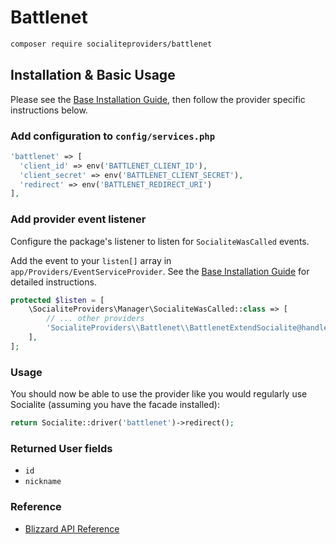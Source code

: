 # Battlenet

```bash
composer require socialiteproviders/battlenet
```

## Installation & Basic Usage

Please see the [Base Installation Guide](https://socialiteproviders.com/usage/), then follow the provider specific instructions below.

### Add configuration to `config/services.php`

```php
'battlenet' => [    
  'client_id' => env('BATTLENET_CLIENT_ID'),  
  'client_secret' => env('BATTLENET_CLIENT_SECRET'),  
  'redirect' => env('BATTLENET_REDIRECT_URI') 
],
```

### Add provider event listener

Configure the package's listener to listen for `SocialiteWasCalled` events.

Add the event to your `listen[]` array in `app/Providers/EventServiceProvider`. See the [Base Installation Guide](https://socialiteproviders.com/usage/) for detailed instructions.

```php
protected $listen = [
    \SocialiteProviders\Manager\SocialiteWasCalled::class => [
        // ... other providers
        'SocialiteProviders\\Battlenet\\BattlenetExtendSocialite@handle',
    ],
];
```

### Usage

You should now be able to use the provider like you would regularly use Socialite (assuming you have the facade installed):

```php
return Socialite::driver('battlenet')->redirect();
```

### Returned User fields

- ``id``
- ``nickname``

### Reference

- [Blizzard API Reference](https://develop.battle.net/documentation/guides)
